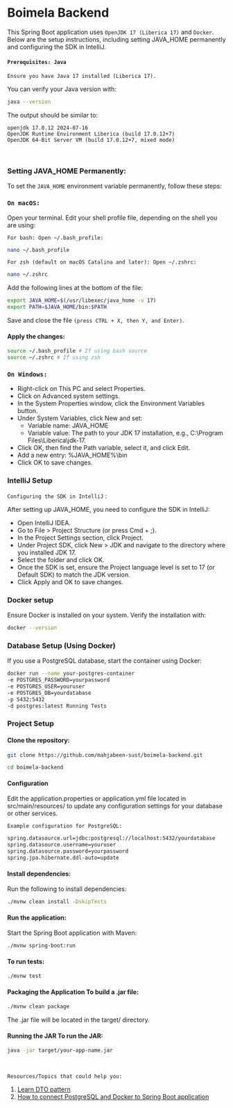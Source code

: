 # Boimela Backend

This Spring Boot application uses `OpenJDK 17 (Liberica 17)` and `Docker`. Below are the setup instructions, including setting JAVA_HOME permanently and configuring the SDK in IntelliJ.

#### `Prerequisites: Java`

`Ensure you have Java 17 installed (Liberica 17).`

You can verify your Java version with:

```bash
java --version
```

The output should be similar to:

```code
openjdk 17.0.12 2024-07-16
OpenJDK Runtime Environment Liberica (build 17.0.12+7)
OpenJDK 64-Bit Server VM (build 17.0.12+7, mixed mode)
```

<br />

### Setting JAVA_HOME Permanently:

To set the `JAVA_HOME` environment variable permanently, follow these steps:

### `On macOS:`

Open your terminal. Edit your shell profile file, depending on the shell you are using:

`For bash: Open ~/.bash_profile:`

```bash
nano ~/.bash_profile
```

`For zsh (default on macOS Catalina and later): Open ~/.zshrc:`

```bash
nano ~/.zshrc
```

Add the following lines at the bottom of the file:

```bash
export JAVA_HOME=$(/usr/libexec/java_home -v 17)
export PATH=$JAVA_HOME/bin:$PATH
```

Save and close the file `(press CTRL + X, then Y, and Enter)`.

#### Apply the changes:

```bash
source ~/.bash_profile # If using bash source
source ~/.zshrc # If using zsh
```

### `On Windows:`

- Right-click on This PC and select Properties.
- Click on Advanced system settings.
- In the System Properties window, click the Environment Variables button.
- Under System Variables, click New and set:
  - Variable name: JAVA_HOME
  - Variable value: The path to your JDK 17 installation, e.g., C:\Program Files\Liberica\jdk-17.
- Click OK, then find the Path variable, select it, and click Edit.
- Add a new entry: %JAVA_HOME%\bin
- Click OK to save changes.
  <br />

### IntelliJ Setup

`Configuring the SDK in IntelliJ` :

After setting up JAVA_HOME, you need to configure the SDK in IntelliJ:

- Open IntelliJ IDEA.
- Go to File > Project Structure (or press Cmd + ;).
- In the Project Settings section, click Project.
- Under Project SDK, click New > JDK and navigate to the directory where you installed JDK 17.
- Select the folder and click OK.
- Once the SDK is set, ensure the Project language level is set to 17 (or Default SDK) to match the JDK version.
- Click Apply and OK to save changes.

### Docker setup

Ensure Docker is installed on your system. Verify the installation with:

```bash
docker --version
```

### Database Setup (Using Docker)

If you use a PostgreSQL database, start the container using Docker:

```bash
docker run --name your-postgres-container
-e POSTGRES_PASSWORD=yourpassword
-e POSTGRES_USER=youruser
-e POSTGRES_DB=yourdatabase
-p 5432:5432
-d postgres:latest Running Tests
```

### Project Setup

#### Clone the repository:

```bash
git clone https://github.com/mahjabeen-sust/boimela-backend.git

cd boimela-backend
```

#### Configuration

Edit the application.properties or application.yml file located in src/main/resources/ to update any configuration settings for your database or other services.

`Example configuration for PostgreSQL:`

```bash
spring.datasource.url=jdbc:postgresql://localhost:5432/yourdatabase
spring.datasource.username=youruser
spring.datasource.password=yourpassword
spring.jpa.hibernate.ddl-auto=update
```

#### Install dependencies:

Run the following to install dependencies:

```bash
./mvnw clean install -DskipTests
```

#### Run the application:

Start the Spring Boot application with Maven:

```bash
./mvnw spring-boot:run
```

#### To run tests:

```bash
./mvnw test
```

#### Packaging the Application To build a .jar file:

```bash
./mvnw clean package
```

The .jar file will be located in the target/ directory.

#### Running the JAR To run the JAR:

```bash
java -jar target/your-app-name.jar
```

<br />

`Resources/Topics that could help you:`

1. [Learn DTO pattern](https://www.youtube.com/watch?v=THv-TI1ZNMk&t=1526s)
2. [How to connect PostgreSQL and Docker to Spring Boot application](https://www.youtube.com/watch?v=A8qZUF-GcKo)
